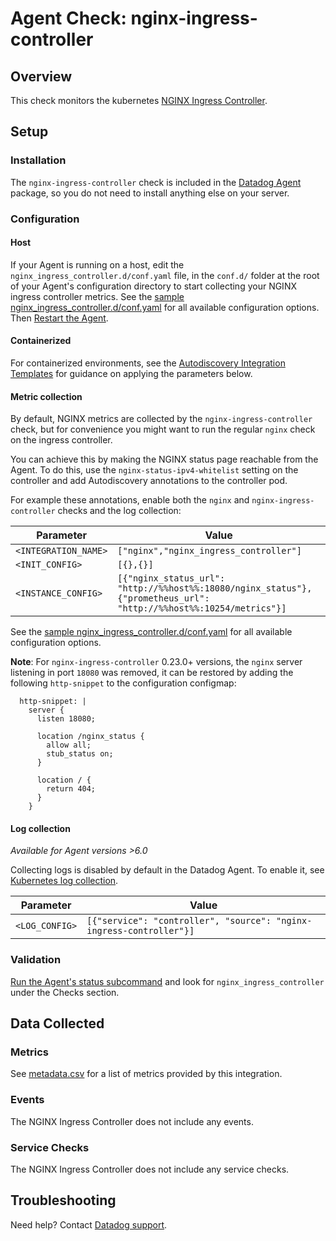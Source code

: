 # Agent Check: nginx-ingress-controller

## Overview

This check monitors the kubernetes [NGINX Ingress Controller][1].

## Setup

### Installation

The `nginx-ingress-controller` check is included in the [Datadog Agent][2] package, so you do not need to install anything else on your server.

### Configuration

<!-- xxx tabs xxx -->
<!-- xxx tab "Host" xxx -->

#### Host

If your Agent is running on a host, edit the `nginx_ingress_controller.d/conf.yaml` file, in the `conf.d/` folder at the root of your Agent's configuration directory to start collecting your NGINX ingress controller metrics. See the [sample nginx_ingress_controller.d/conf.yaml][3] for all available configuration options. Then [Restart the Agent][4].

<!-- xxz tab xxx -->
<!-- xxx tab "Containerized" xxx -->

#### Containerized

For containerized environments, see the [Autodiscovery Integration Templates][5] for guidance on applying the parameters below.

<!-- xxz tab xxx -->
<!-- xxz tabs xxx -->

#### Metric collection

By default, NGINX metrics are collected by the `nginx-ingress-controller` check, but for convenience you might want to run the regular `nginx` check on the ingress controller.

You can achieve this by making the NGINX status page reachable from the Agent. To do this, use the `nginx-status-ipv4-whitelist` setting on the controller and add Autodiscovery annotations to the controller pod.

For example these annotations, enable both the `nginx` and `nginx-ingress-controller` checks and the log collection:

| Parameter            | Value                                                                                                              |
| -------------------- | ------------------------------------------------------------------------------------------------------------------ |
| `<INTEGRATION_NAME>` | `["nginx","nginx_ingress_controller"]`                                                                             |
| `<INIT_CONFIG>`      | `[{},{}]`                                                                                                          |
| `<INSTANCE_CONFIG>`  | `[{"nginx_status_url": "http://%%host%%:18080/nginx_status"},{"prometheus_url": "http://%%host%%:10254/metrics"}]` |

See the [sample nginx_ingress_controller.d/conf.yaml][3] for all available configuration options.

**Note**: For `nginx-ingress-controller` 0.23.0+ versions, the `nginx` server listening in port `18080` was removed, it can be restored by adding the following `http-snippet` to the configuration configmap:

```text
  http-snippet: |
    server {
      listen 18080;

      location /nginx_status {
        allow all;
        stub_status on;
      }

      location / {
        return 404;
      }
    }
```

#### Log collection

_Available for Agent versions >6.0_

Collecting logs is disabled by default in the Datadog Agent. To enable it, see [Kubernetes log collection][6].

| Parameter      | Value                                                              |
| -------------- | ------------------------------------------------------------------ |
| `<LOG_CONFIG>` | `[{"service": "controller", "source": "nginx-ingress-controller"}]` |

### Validation

[Run the Agent's status subcommand][7] and look for `nginx_ingress_controller` under the Checks section.

## Data Collected

### Metrics

See [metadata.csv][8] for a list of metrics provided by this integration.

### Events

The NGINX Ingress Controller does not include any events.

### Service Checks

The NGINX Ingress Controller does not include any service checks.

## Troubleshooting

Need help? Contact [Datadog support][9].

[1]: https://kubernetes.github.io/ingress-nginx
[2]: https://app.datadoghq.com/account/settings#agent
[3]: https://github.com/DataDog/integrations-core/blob/master/nginx_ingress_controller/datadog_checks/nginx_ingress_controller/data/conf.yaml.example
[4]: https://docs.datadoghq.com/agent/guide/agent-commands/#start-stop-and-restart-the-agent
[5]: https://docs.datadoghq.com/agent/kubernetes/integrations/
[6]: https://docs.datadoghq.com/agent/kubernetes/log/
[7]: https://docs.datadoghq.com/agent/guide/agent-commands/#agent-status-and-information
[8]: https://github.com/DataDog/integrations-core/blob/master/nginx_ingress_controller/metadata.csv
[9]: https://docs.datadoghq.com/help/
